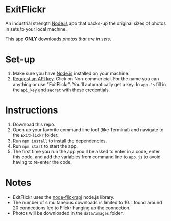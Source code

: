 ExitFlickr
==========

An industrial strength [Node.js](http://nodejs.org/) app that backs-up the original sizes of photos in sets to your local machine.

This app **ONLY** downloads _photos that are in sets_.

# Set-up
1. Make sure you have [Node.js](http://nodejs.org/) installed on your machine.
2. [Request an API key](http://www.flickr.com/services/apps/create/apply/). Click on Non-commericial. For the name you can anything or use "ExitFlickr". You'll automatically get a key. In `app.'s` fill in the `api_key` and `secret` with these credentials.

# Instructions
1. Download this repo.
2. Open up your favorite command line tool (like Terminal) and navigate to the `ExitFlickr` folder.
3. Run `npm install` to install the dependencies.
4. Run `npm start` to start the app.
5. The first time you run the app you'll be asked to enter in a code, enter this code, and add the variables from command line to `app.js` to avoid having to re-enter the code.

# Notes
- ExitFlickr uses the [node-flickrapi](https://github.com/Pomax/node-flickrapi) node.js library.
- The number of simultaneous downloads is limited to 10. I found around 20 connections led to Flickr hanging up the connection.
- Photos will be downloaded in the `data/images` folder.


